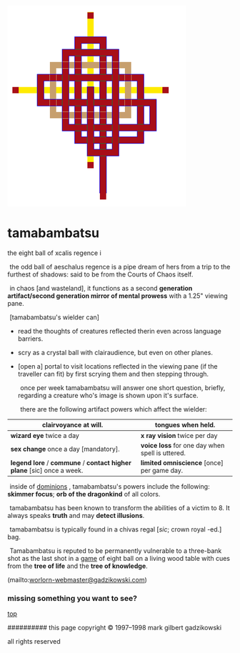 ![pattern](assets/pattern.gif)

# tamabambatsu



the eight ball of xcalis regence i

![xparent](assets/xparent.gif) the odd ball of aeschalus regence is a pipe dream of hers from a trip to the furthest of shadows: said to be from the Courts of Chaos itself.

  ![xparent](assets/xparent.gif) in chaos [and wasteland], it functions as a second **generation artifact/second generation mirror of mental prowess** with a 1.25" viewing pane. 

  ![xparent](assets/xparent.gif) [tamabambatsu's wielder can]

* read the thoughts of creatures reflected therin even across language barriers.
* scry as a crystal ball with clairaudience, but even on other planes.
* [open a] portal to visit locations reflected in the viewing pane (if the traveller can fit) by first scrying them and then stepping through.



  ![xparent](assets/xparent.gif) once per week tamabambatsu will answer one short question, briefly, regarding a creature who's image is shown upon it's surface.

  ![xparent](assets/xparent.gif) there are the following artifact powers which affect the wielder:

 
 

| **clairvoyance** at will.                                                   | **tongues** when held.                            | 
| --------------------------------------------------------------------------- | ------------------------------------------------- | 
| **wizard eye** twice a day                                                  | **x ray vision** twice per day                    | 
| **sex change** once a day [mandatory].                                      | **voice loss** for one day when spell is uttered. | 
| **legend lore** / **commune** / **contact higher plane** [sic] once a week. | **limited omniscience** [once] per game day.      | 

 


  ![xparent](assets/xparent.gif) inside of  [dominions](dominions.md) , tamabambatsu's powers include the following: **skimmer focus**; **orb of the dragonkind** of all colors.

  ![xparent](assets/xparent.gif) tamabambatsu has been known to transform the abilities of a victim to 8. It always speaks **truth** and may **detect illusions**.

  ![xparent](assets/xparent.gif) tamabambatsu is typically found in a chivas regal [*sic*; crown royal -ed.] bag.

  ![xparent](assets/xparent.gif) Tamabambatsu is reputed to be permanently vulnerable to a three-bank shot as the last shot in a  [game](game.md)  of eight ball on a living wood table with cues from the **tree of life** and the **tree of knowledge**.

 



 (mailto:worlorn-webmaster@gadzikowski.com) 


### missing something you want to see?



 [top](#top) 


########## this page copyright © 1997–1998 mark gilbert gadzikowski

all rights reserved